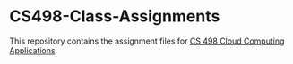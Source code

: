 # CS498-Class-Assignments

This repository contains the assignment files for [CS 498 Cloud Computing Applications](https://www.coursera.org/learn/cloud-applications-part1).

